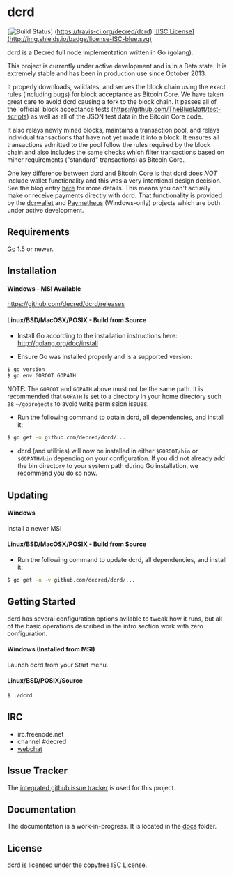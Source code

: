 dcrd
====

[![Build Status](http://img.shields.io/travis/decred/dcrd.svg)]
(https://travis-ci.org/decred/dcrd) [![ISC License]
(http://img.shields.io/badge/license-ISC-blue.svg)](http://copyfree.org)

dcrd is a Decred full node implementation written in Go (golang).

This project is currently under active development and is in a Beta state.  It
is extremely stable and has been in production use since October 2013.

It properly downloads, validates, and serves the block chain using the exact
rules (including bugs) for block acceptance as Bitcoin Core.  We have taken
great care to avoid dcrd causing a fork to the block chain.  It passes all of
the 'official' block acceptance tests
(https://github.com/TheBlueMatt/test-scripts) as well as all of the JSON test
data in the Bitcoin Core code.

It also relays newly mined blocks, maintains a transaction pool, and relays
individual transactions that have not yet made it into a block.  It ensures all
transactions admitted to the pool follow the rules required by the block chain
and also includes the same checks which filter transactions based on
miner requirements ("standard" transactions) as Bitcoin Core.

One key difference between dcrd and Bitcoin Core is that dcrd does *NOT* include
wallet functionality and this was a very intentional design decision.  See the
blog entry [here](https://blog.conformal.com/dcrd-not-your-moms-bitcoin-daemon)
for more details.  This means you can't actually make or receive payments
directly with dcrd.  That functionality is provided by the
[dcrwallet](https://github.com/decred/dcrwallet) and
[Paymetheus](https://github.com/decred/Paymetheus) (Windows-only) projects
which are both under active development.

## Requirements

[Go](http://golang.org) 1.5 or newer.

## Installation

#### Windows - MSI Available

https://github.com/decred/dcrd/releases

#### Linux/BSD/MacOSX/POSIX - Build from Source

- Install Go according to the installation instructions here:
  http://golang.org/doc/install

- Ensure Go was installed properly and is a supported version:

```bash
$ go version
$ go env GOROOT GOPATH
```

NOTE: The `GOROOT` and `GOPATH` above must not be the same path.  It is
recommended that `GOPATH` is set to a directory in your home directory such as
`~/goprojects` to avoid write permission issues.

- Run the following command to obtain dcrd, all dependencies, and install it:

```bash
$ go get -u github.com/decred/dcrd/...
```

- dcrd (and utilities) will now be installed in either ```$GOROOT/bin``` or
  ```$GOPATH/bin``` depending on your configuration.  If you did not already
  add the bin directory to your system path during Go installation, we
  recommend you do so now.

## Updating

#### Windows

Install a newer MSI

#### Linux/BSD/MacOSX/POSIX - Build from Source

- Run the following command to update dcrd, all dependencies, and install it:

```bash
$ go get -u -v github.com/decred/dcrd/...
```

## Getting Started

dcrd has several configuration options avilable to tweak how it runs, but all
of the basic operations described in the intro section work with zero
configuration.

#### Windows (Installed from MSI)

Launch dcrd from your Start menu.

#### Linux/BSD/POSIX/Source

```bash
$ ./dcrd
````

## IRC

- irc.freenode.net
- channel #decred
- [webchat](https://webchat.freenode.net/?channels=decred)

## Issue Tracker

The [integrated github issue tracker](https://github.com/decred/dcrd/issues)
is used for this project.

## Documentation

The documentation is a work-in-progress.  It is located in the [docs](https://github.com/decred/dcrd/tree/master/docs) folder.

## License

dcrd is licensed under the [copyfree](http://copyfree.org) ISC License.

